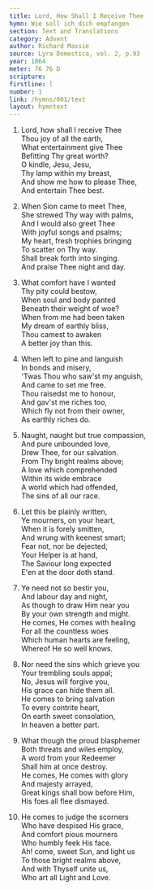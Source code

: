 ```yaml
---
title: Lord, How Shall I Receive Thee
hymn: Wie soll ich dich empfangen
section: Text and Translations
category: Advent
author: Richard Massie
source: Lyra Domestica, vol. 2, p.93
year: 1864
meter: 76 76 D
scripture:
firstline: l
number: 1
link: /hymns/001/text
layout: hymntext
---
```


1. Lord, how shall I receive Thee  
   Thou joy of all the earth,  
   What entertainment give Thee  
   Befitting Thy great worth?  
   O kindle, Jesu, Jesu,  
   Thy lamp within my breast,  
   And show me how to please Thee,  
   And entertain Thee best.  

2. When Sion came to meet Thee,  
   She strewed Thy way with palms,  
   And I would also greet Thee  
   With joyful songs and psalms;  
   My heart, fresh trophies bringing  
   To scatter on Thy way.  
   Shall break forth into singing.  
   And praise Thee night and day.  

3. What comfort have I wanted  
   Thy pity could bestow,  
   When soul and body panted  
   Beneath their weight of woe?  
   When from me had been taken  
   My dream of earthly bliss,  
   Thou camest to awaken  
   A better joy than this.  

4. When left to pine and languish  
   In bonds and misery,  
   'Twas Thou who saw'st my anguish,  
   And came to set me free.  
   Thou raisedst me to honour,  
   And gav'st me riches too,  
   Which fly not from their owner,  
   As earthly riches do.  

5. Naught, naught but true compassion,  
   And pure unbounded love,  
   Drew Thee, for our salvation.  
   From Thy bright realms above;  
   A love which comprehended  
   Within its wide embrace  
   A world which had offended,  
   The sins of all our race.  

6. Let this be plainly written,  
   Ye mourners, on your heart,  
   When it is forely smitten,  
   And wrung with keenest smart;  
   Fear not, nor be dejected,  
   Your Helper is at hand,  
   The Saviour long expected  
   E'en at the door doth stand.  

7. Ye need not so bestir you,  
   And labour day and night,  
   As though to draw Him near you  
   By your own strength and might.  
   He comes, He comes with healing  
   For all the countless woes  
   Which human hearts are feeling,  
   Whereof He so well knows.  

8. Nor need the sins which grieve you  
   Your trembling souls appal;  
   No, Jesus will forgive you,  
   His grace can hide them all.  
   He comes to bring salvation  
   To every contrite heart,  
   On earth sweet consolation,  
   In heaven a better part.  

9. What though the proud blasphemer  
   Both threats and wiles employ,  
   A word from your Redeemer  
   Shall him at once destroy.  
   He comes, He comes with glory  
   And majesty arrayed,  
   Great kings shall bow before Him,  
   His foes all flee dismayed.  

10. He comes to judge the scorners  
   Who have despised His grace,  
   And comfort pious mourners  
   Who humbly feek His face.  
   Ah! come, sweet Sun, and light us  
   To those bright realms above,  
   And with Thyself unite us,  
   Who art all Light and Love.  

   ​

